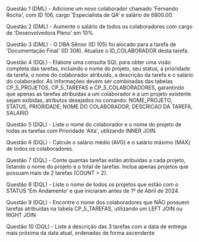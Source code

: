 Questão 1 (DML) - Adicione um novo colaborador chamado 'Fernando Rocha', com ID 106, cargo 'Especialista de QA' e salário de 6800.00.

Questão 2 (DML) - Aumente o salário de todos os colaboradores com cargo de 'Desenvolvedora Pleno' em 10%

Questão 3 (DML) - O DBA Sênior (ID 105) foi alocado para a tarefa de 'Documentação Final' (ID 308). Atualize o ID_COLABORADOR desta tarefa.

Questão 4 (DQL) - Elabore uma consulta SQL para obter uma visão completa das tarefas, incluindo o nome do projeto, seu status, a prioridade da tarefa, o nome do colaborador atribuído, a descrição da tarefa e o salário do colaborador. As informações devem ser combinadas das tabelas CP_5_PROJETOS, CP_5_TAREFAS e CP_5_COLABORADORES, garantindo que apenas as tarefas atribuídas a um colaborador e a um projeto existente sejam exibidas, atributos desejados no comando: NOME_PROJETO, STATUS, PRIORIDADE, NOME DO COLABORADOR, DESCRICAO DA TAREFA, SALARIO

Questão 5 (DQL) - Liste o nome do colaborador e o nome do projeto de todas as tarefas com Prioridade 'Alta', utilizando INNER JOIN.

Questão 6 (DQL) - Calcule o salário médio (AVG) e o salário máximo (MAX) de todos os colaboradores.

Questão 7 (DQL) - Conte quantas tarefas estão atribuídas a cada projeto, listando o nome do projeto e o total de tarefas. Inclua apenas projetos que possuam mais de 2 tarefas (COUNT > 2).

Questão 8 (DQL) - Liste o nome de todos os projetos que estão com o STATUS 'Em Andamento' e que iniciaram antes de 1º de Abril de 2024.

Questão 9 (DQL) - Encontre o nome dos colaboradores que NÃO possuem tarefas atribuídas na tabela CP_5_TAREFAS, utilizando um LEFT JOIN ou RIGHT JOIN

Questão 10 (DQL) - Liste a descrição das 3 tarefas com a data de entrega mais próxima da data atual, ordenadas de forma ascendente
